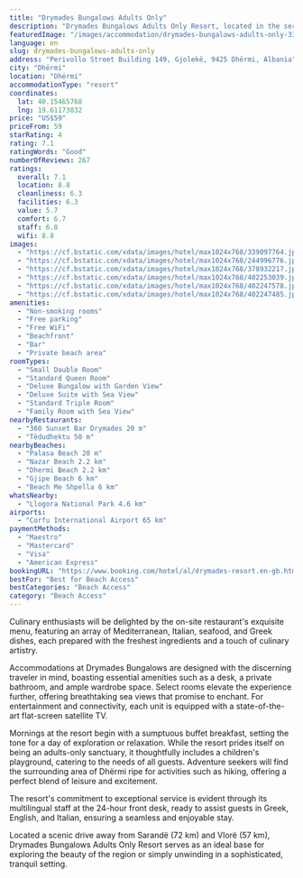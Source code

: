 ```yaml
---
title: "Drymades Bungalows Adults Only"
description: "Drymades Bungalows Adults Only Resort, located in the serene Dhërmi, elevates the concept of luxury with its 4-star accommodations and exclusive access to a private beach area."
featuredImage: "/images/accommodation/drymades-bungalows-adults-only-339097764.jpg"
language: en
slug: drymades-bungalows-adults-only
address: "Perivollo Street Building 149, Gjolekë, 9425 Dhërmi, Albania"
city: "Dhërmi"
location: "Dhërmi"
accommodationType: "resort"
coordinates:
  lat: 40.15465768
  lng: 19.61173832
price: "US$59"
priceFrom: 59
starRating: 4
rating: 7.1
ratingWords: "Good"
numberOfReviews: 267
ratings:
  overall: 7.1
  location: 8.8
  cleanliness: 6.3
  facilities: 6.3
  value: 5.7
  comfort: 6.7
  staff: 6.8
  wifi: 8.8
images:
  - "https://cf.bstatic.com/xdata/images/hotel/max1024x768/339097764.jpg?k=b8917b0388f7f563bc393deec0bbffe343a330c61a88dcb1a56b0a7ebaa84796&o=&hp=1"
  - "https://cf.bstatic.com/xdata/images/hotel/max1024x768/244996776.jpg?k=39852c5a11507e2212327730a750ca1fc2ff160fae6fc28b007cda95c6b91dbd&o=&hp=1"
  - "https://cf.bstatic.com/xdata/images/hotel/max1024x768/378932217.jpg?k=41c10b4a620bc62a6dcf5d1d4a72c6a5ac2e79dced0cc3b7cb4059493f850ba2&o=&hp=1"
  - "https://cf.bstatic.com/xdata/images/hotel/max1024x768/402253039.jpg?k=42bda72c0da17f523048372e0839011c1c29d212599ccfc39144803ec95e337f&o=&hp=1"
  - "https://cf.bstatic.com/xdata/images/hotel/max1024x768/402247578.jpg?k=ec151f12eeb621708ed0818f80e03d6b43f0a94ea4b3c56da8dfe567ff2517eb&o=&hp=1"
  - "https://cf.bstatic.com/xdata/images/hotel/max1024x768/402247485.jpg?k=52550a0b21e4b752b889f24a02178b4876d5b5628bdcf71a0e5ffd6cd7c47472&o=&hp=1"
amenities:
  - "Non-smoking rooms"
  - "Free parking"
  - "Free WiFi"
  - "Beachfront"
  - "Bar"
  - "Private beach area"
roomTypes:
  - "Small Double Room"
  - "Standard Queen Room"
  - "Deluxe Bungalow with Garden View"
  - "Deluxe Suite with Sea View"
  - "Standard Triple Room"
  - "Family Room with Sea View"
nearbyRestaurants:
  - "360 Sunset Bar Drymades 20 m"
  - "Tëdudhektu 50 m"
nearbyBeaches:
  - "Palasa Beach 20 m"
  - "Nazar Beach 2.2 km"
  - "Dhermi Beach 2.2 km"
  - "Gjipe Beach 6 km"
  - "Beach Me Shpella 6 km"
whatsNearby:
  - "Llogora National Park 4.6 km"
airports:
  - "Corfu International Airport 65 km"
paymentMethods:
  - "Maestro"
  - "Mastercard"
  - "Visa"
  - "American Express"
bookingURL: "https://www.booking.com/hotel/al/drymades-resort.en-gb.html?aid=8035640"
bestFor: "Best for Beach Access"
bestCategories: "Beach Access"
category: "Beach Access"
---
```


Culinary enthusiasts will be delighted by the on-site restaurant's exquisite menu, featuring an array of Mediterranean, Italian, seafood, and Greek dishes, each prepared with the freshest ingredients and a touch of culinary artistry.

Accommodations at Drymades Bungalows are designed with the discerning traveler in mind, boasting essential amenities such as a desk, a private bathroom, and ample wardrobe space. Select rooms elevate the experience further, offering breathtaking sea views that promise to enchant. For entertainment and connectivity, each unit is equipped with a state-of-the-art flat-screen satellite TV.

Mornings at the resort begin with a sumptuous buffet breakfast, setting the tone for a day of exploration or relaxation. While the resort prides itself on being an adults-only sanctuary, it thoughtfully includes a children's playground, catering to the needs of all guests. Adventure seekers will find the surrounding area of Dhërmi ripe for activities such as hiking, offering a perfect blend of leisure and excitement.

The resort's commitment to exceptional service is evident through its multilingual staff at the 24-hour front desk, ready to assist guests in Greek, English, and Italian, ensuring a seamless and enjoyable stay.

Located a scenic drive away from Sarandë (72 km) and Vlorë (57 km), Drymades Bungalows Adults Only Resort serves as an ideal base for exploring the beauty of the region or simply unwinding in a sophisticated, tranquil setting.
